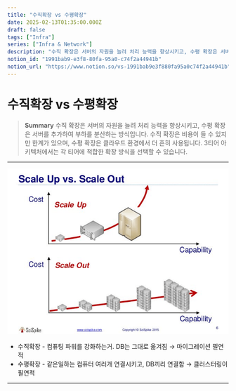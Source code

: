 ```yaml
---
title: "수직확장 vs 수평확장"
date: 2025-02-13T01:35:00.000Z
draft: false
tags: ["Infra"]
series: ["Infra & Network"]
description: "수직 확장은 서버의 자원을 늘려 처리 능력을 향상시키고, 수평 확장은 서버를 추가하여 부하를 분산하는 방식입니다. 수직 확장은 비용이 들 수 있지만 한계가 있으며, 수평 확장은 클라우드 환경에서 더 흔히 사용됩니다. 3티어 아키텍처에서는 각 티어에 적합한 확장 방식을 선택할 수 있습니다."
notion_id: "1991bab9-e3f8-80fa-95a0-c74f2a44941b"
notion_url: "https://www.notion.so/vs-1991bab9e3f880fa95a0c74f2a44941b"
---
```


# 수직확장 vs 수평확장

> **Summary**
> 수직 확장은 서버의 자원을 늘려 처리 능력을 향상시키고, 수평 확장은 서버를 추가하여 부하를 분산하는 방식입니다. 수직 확장은 비용이 들 수 있지만 한계가 있으며, 수평 확장은 클라우드 환경에서 더 흔히 사용됩니다. 3티어 아키텍처에서는 각 티어에 적합한 확장 방식을 선택할 수 있습니다.

---

![Image](image_fb927ed41fe4.png)

- 수직확장 - 컴퓨팅 파워를 강화하는거. DB는 그대로 옮겨짐 → 마이그레이션 필연적
- 수평확장 - 같은일하는 컴퓨터 여러개 연결시키고, DB끼리 연결함 → 클러스터링이 필연적
---

